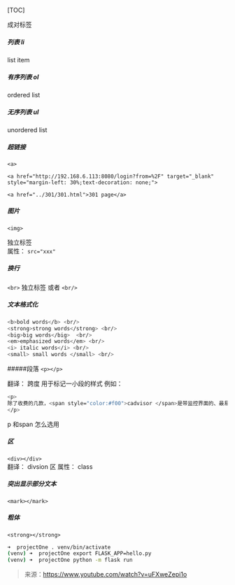 [TOC]

成对标签

##### 列表 li  
list  item
##### 有序列表 ol  
ordered list
##### 无序列表 ul 
unordered list

##### 超链接

`<a>`
```
<a href="http://192.168.6.113:8080/login?from=%2F" target="_blank" style="margin-left: 30%;text-decoration: none;">
```

```
<a href="../301/301.html">301 page</a>
```
##### 图片 
`<img>`
 
独立标签  
属性：
`src="xxx"`
##### 换行

`<br>`  独立标签 
或者
`<br/>`  



##### 文本格式化

```sh
<b>bold words</b> <br/>
<strong>strong words</strong> <br/>
<big>big words</big>  <br/>
<em>emphasized words</em> <br/>
<i> italic words</i> <br/>
<small> small words </small> <br/>
```

#####段落
`<p></p>`

<span></span> 
翻译： 跨度
用于标记一小段的样式
例如：

```sh
<p>
除了收费的几款，<span style="color:#f00">cadvisor </span>是带监控界面的、最易入门的docker容器监控工具了。
</p>
```

p 和span 怎么选用

##### 区
`<div></div>`   
翻译： divsion 区
   属性：
       class
       
##### 突出显示部分文本
`<mark></mark>`


##### 粗体

`<strong></strong>`


```sh
➜  projectOne . venv/bin/activate
(venv) ➜  projectOne export FLASK_APP=hello.py
(venv) ➜  projectOne python -m flask run
```
>来源：https://www.youtube.com/watch?v=uFXweZepi1o
